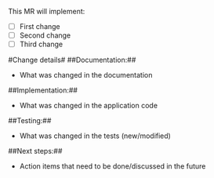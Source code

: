 This MR will implement:

- [ ] First change
- [ ] Second change
- [ ] Third change

#Change details#
##Documentation:##
- What was changed in the documentation

##Implementation:##
- What was changed in the application code

##Testing:##
- What was changed in the tests (new/modified)

##Next steps:##
- Action items that need to be done/discussed in the future
